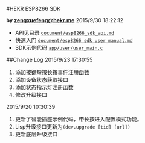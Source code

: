 #HEKR ESP8266 SDK

**by [zengxuefeng@hekr.me](mailto:zengxuefeng@hekr.me "zengxuefeng@hekr.me")**  2015/9/30 18:22:12 

- API见目录 [`document/esp8266_sdk_api.md`](https://github.com/HEKR-Cloud/HEKR-ESP8266-SDK/blob/master/document/ESP8266_SDK_API.md) 
- 快速入门 [`document/esp8266_sdk_user_manual.md`](https://github.com/HEKR-Cloud/HEKR-ESP8266-SDK/blob/master/document/ESP8266快速入门手册.pdf)
- SDK示例代码 [`app/user/user_main.c`](https://github.com/HEKR-Cloud/HEKR-ESP8266-SDK/blob/master/examples)

##Change Log
2015/9/23 17:30:55 

1. 添加按键短按长按事件注册函数
2. 添加设备状态获取接口
3. 添加状态指示灯注册函数
4. 修改升级接口

2015/9/20 10:30:39 

1. 更新了智能插座示例代码，带长按进入配置模式功能。
2. Lisp升级接口更新为`(dev.upgrade [tid] [url])`
3. 更新底层升级接口